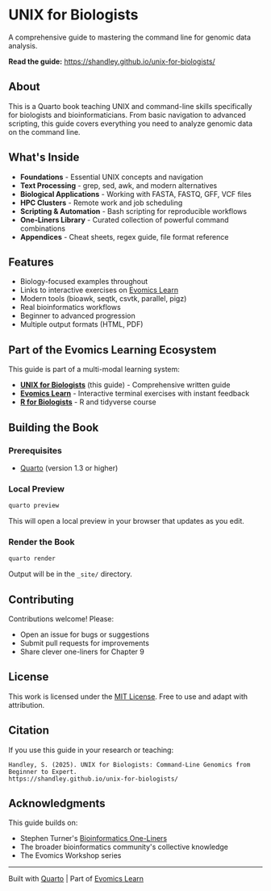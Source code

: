 # UNIX for Biologists

A comprehensive guide to mastering the command line for genomic data analysis.

**Read the guide:** https://shandley.github.io/unix-for-biologists/

## About

This is a Quarto book teaching UNIX and command-line skills specifically for biologists and bioinformaticians. From basic navigation to advanced scripting, this guide covers everything you need to analyze genomic data on the command line.

## What's Inside

- **Foundations** - Essential UNIX concepts and navigation
- **Text Processing** - grep, sed, awk, and modern alternatives
- **Biological Applications** - Working with FASTA, FASTQ, GFF, VCF files
- **HPC Clusters** - Remote work and job scheduling
- **Scripting & Automation** - Bash scripting for reproducible workflows
- **One-Liners Library** - Curated collection of powerful command combinations
- **Appendices** - Cheat sheets, regex guide, file format reference

## Features

- Biology-focused examples throughout
- Links to interactive exercises on [Evomics Learn](https://learn.evomics.org)
- Modern tools (bioawk, seqtk, csvtk, parallel, pigz)
- Real bioinformatics workflows
- Beginner to advanced progression
- Multiple output formats (HTML, PDF)

## Part of the Evomics Learning Ecosystem

This guide is part of a multi-modal learning system:

- **[UNIX for Biologists](https://github.com/shandley/unix-for-biologists)** (this guide) - Comprehensive written guide
- **[Evomics Learn](https://learn.evomics.org)** - Interactive terminal exercises with instant feedback
- **[R for Biologists](https://github.com/shandley/r-tidyverse-for-biologists)** - R and tidyverse course

## Building the Book

### Prerequisites

- [Quarto](https://quarto.org/docs/get-started/) (version 1.3 or higher)

### Local Preview

```bash
quarto preview
```

This will open a local preview in your browser that updates as you edit.

### Render the Book

```bash
quarto render
```

Output will be in the `_site/` directory.

## Contributing

Contributions welcome! Please:

- Open an issue for bugs or suggestions
- Submit pull requests for improvements
- Share clever one-liners for Chapter 9

## License

This work is licensed under the [MIT License](LICENSE). Free to use and adapt with attribution.

## Citation

If you use this guide in your research or teaching:

```
Handley, S. (2025). UNIX for Biologists: Command-Line Genomics from Beginner to Expert.
https://shandley.github.io/unix-for-biologists/
```

## Acknowledgments

This guide builds on:

- Stephen Turner's [Bioinformatics One-Liners](https://github.com/stephenturner/oneliners)
- The broader bioinformatics community's collective knowledge
- The Evomics Workshop series

---

Built with [Quarto](https://quarto.org/) | Part of [Evomics Learn](https://learn.evomics.org)

